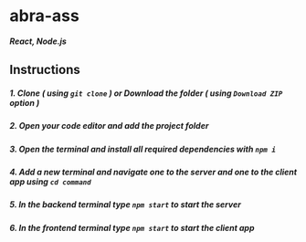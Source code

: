 # abra-ass

***React, Node.js***

## Instructions
##### 1. Clone ***( using `git clone` )*** or Download the folder ***( using ***`Download ZIP`*** option )*** #####
##### 2. Open your code editor and add the project folder #####
##### 3. Open the terminal and install all required dependencies with ***`npm i`*** #####
##### 4. Add a new terminal and navigate one to the server and one to the client app using ***`cd command`*** #####
##### 5. In the backend terminal type ***`npm start`*** to start the server #####
##### 6. In the frontend terminal type ***`npm start`*** to start the client app #####
